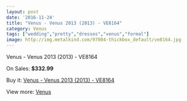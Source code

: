 ```yaml
---
layout: post
date: '2016-11-24'
title: "Venus - Venus 2013 (2013) - VE8164"
category: Venus
tags: ["wedding","pretty","dresses","venus","formal"]
image: http://img.metalkind.com/97004-thickbox_default/ve8164.jpg
---
```

Venus - Venus 2013 (2013) - VE8164

On Sales: **$332.99**
<a href="https://www.metalkind.com/en/venus/9523-ve8164.html"><amp-img layout="responsive" width="600" height="600" src="//img.metalkind.com/97004-thickbox_default/ve8164.jpg" alt="Venus - Venus 2013 (2013) - VE8164 0" /></a>
<a href="https://www.metalkind.com/en/venus/9523-ve8164.html"><amp-img layout="responsive" width="600" height="600" src="//img.metalkind.com/97005-thickbox_default/ve8164.jpg" alt="Venus - Venus 2013 (2013) - VE8164 1" /></a>
<a href="https://www.metalkind.com/en/venus/9523-ve8164.html"><amp-img layout="responsive" width="600" height="600" src="//img.metalkind.com/97006-thickbox_default/ve8164.jpg" alt="Venus - Venus 2013 (2013) - VE8164 2" /></a>
<a href="https://www.metalkind.com/en/venus/9523-ve8164.html"><amp-img layout="responsive" width="600" height="600" src="//img.metalkind.com/97007-thickbox_default/ve8164.jpg" alt="Venus - Venus 2013 (2013) - VE8164 3" /></a>
<a href="https://www.metalkind.com/en/venus/9523-ve8164.html"><amp-img layout="responsive" width="600" height="600" src="//img.metalkind.com/97008-thickbox_default/ve8164.jpg" alt="Venus - Venus 2013 (2013) - VE8164 4" /></a>

Buy it: [Venus - Venus 2013 (2013) - VE8164](https://www.metalkind.com/en/venus/9523-ve8164.html "Venus - Venus 2013 (2013) - VE8164")

View more: [Venus](https://www.metalkind.com/en/112-venus "Venus")